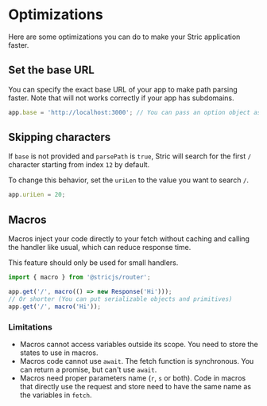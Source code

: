 # Optimizations
Here are some optimizations you can do to make your Stric application faster.

## Set the base URL 
You can specify the exact base URL of your app to make path parsing faster. Note that will not works correctly if your app has subdomains.

```typescript 
app.base = 'http://localhost:3000'; // You can pass an option object as well
```

## Skipping characters
If `base` is not provided and `parsePath` is `true`, Stric will search for the first `/` character starting from index `12` by default.

To change this behavior, set the `uriLen` to the value you want to search `/`.

```typescript
app.uriLen = 20;
```

## Macros
Macros inject your code directly to your fetch without caching and calling the handler like usual, which can reduce response time. 

This feature should only be used for small handlers.
```typescript
import { macro } from '@stricjs/router';

app.get('/', macro(() => new Response('Hi')));
// Or shorter (You can put serializable objects and primitives)
app.get('/', macro('Hi'));
```

### Limitations
- Macros cannot access variables outside its scope. You need to store the states to use in macros.
- Macros code cannot use `await`. The fetch function is synchronous. You can return a promise, but can't use `await`.
- Macros need proper parameters name (`r`, `s` or both). Code in macros that directly use the request and 
store need to have the same name as the variables in `fetch`.
